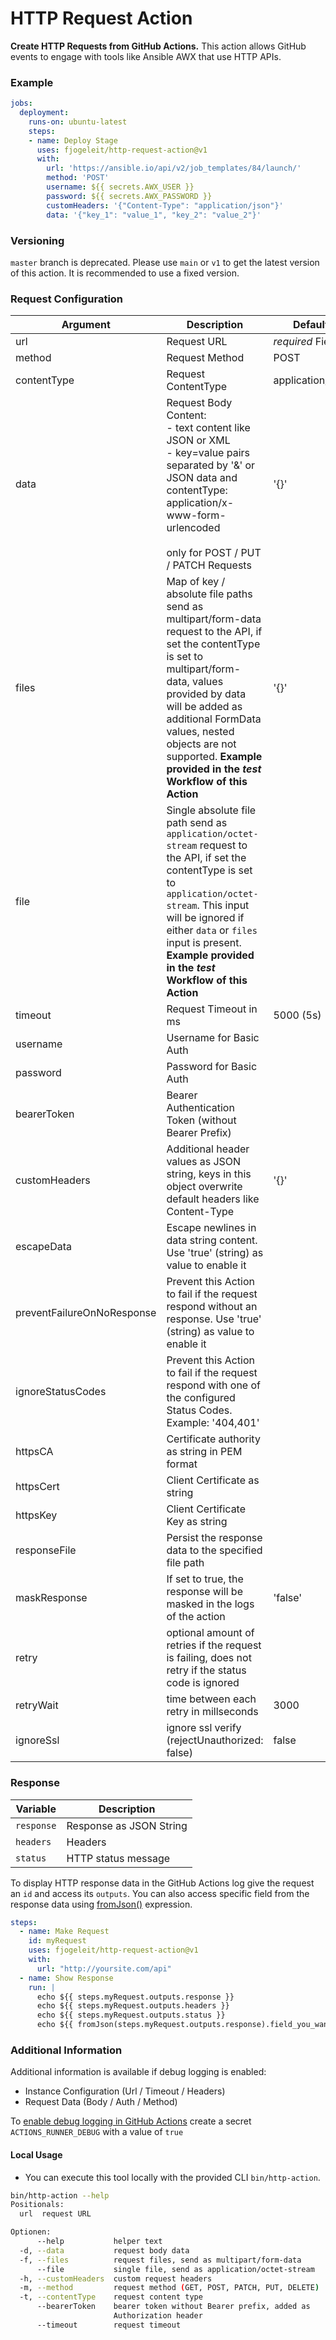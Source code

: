 # HTTP Request Action

**Create HTTP Requests from GitHub Actions.** This action allows GitHub events to engage with tools like Ansible AWX that use HTTP APIs.

### Example
```yaml
jobs:
  deployment:
    runs-on: ubuntu-latest
    steps:
    - name: Deploy Stage
      uses: fjogeleit/http-request-action@v1
      with:
        url: 'https://ansible.io/api/v2/job_templates/84/launch/'
        method: 'POST'
        username: ${{ secrets.AWX_USER }}
        password: ${{ secrets.AWX_PASSWORD }}
        customHeaders: '{"Content-Type": "application/json"}'
        data: '{"key_1": "value_1", "key_2": "value_2"}'
```

### Versioning

`master` branch is deprecated. Please use `main` or `v1` to get the latest version of this action. It is recommended to use a fixed version.

### Request Configuration

|Argument|  Description  |  Default  |
|--------|---------------|-----------|
|url     | Request URL   | _required_ Field |
|method  | Request Method| POST |
|contentType  | Request ContentType| application/json |
|data    | Request Body Content:<br>- text content like JSON or XML<br>- key=value pairs separated by '&' or JSON data and contentType: application/x-www-form-urlencoded<br><br>only for POST / PUT / PATCH Requests | '{}' |
|files    | Map of key / absolute file paths send as multipart/form-data request to the API, if set the contentType is set to multipart/form-data, values provided by data will be added as additional FormData values, nested objects are not supported. **Example provided in the _test_ Workflow of this Action** | '{}' |
|file    | Single absolute file path send as `application/octet-stream` request to the API, if set the contentType is set to `application/octet-stream`. This input will be ignored if either `data` or `files` input is present. **Example provided in the _test_ Workflow of this Action** ||
|timeout| Request Timeout in ms | 5000 (5s) |
|username| Username for Basic Auth ||
|password| Password for Basic Auth ||
|bearerToken| Bearer Authentication Token (without Bearer Prefix) ||
|customHeaders| Additional header values as JSON string, keys in this object overwrite default headers like Content-Type |'{}'|
|escapeData| Escape newlines in data string content. Use 'true' (string) as value to enable it ||
|preventFailureOnNoResponse| Prevent this Action to fail if the request respond without an response. Use 'true' (string) as value to enable it ||
|ignoreStatusCodes| Prevent this Action to fail if the request respond with one of the configured Status Codes. Example: '404,401' ||
|httpsCA| Certificate authority as string in PEM format ||
|httpsCert| Client Certificate as string ||
|httpsKey| Client Certificate Key as string ||
|responseFile| Persist the response data to the specified file path ||
|maskResponse| If set to true, the response will be masked in the logs of the action |'false'|
|retry| optional amount of retries if the request is failing, does not retry if the status code is ignored ||
|retryWait| time between each retry in millseconds | 3000 |
|ignoreSsl| ignore ssl verify (rejectUnauthorized: false) | false |

### Response

| Variable |  Description  |
|---|---|
`response` | Response as JSON String
`headers` | Headers
`status` | HTTP status message

To display HTTP response data in the GitHub Actions log give the request an `id` and access its `outputs`. You can also access specific field from the response data using [fromJson()](https://docs.github.com/en/actions/learn-github-actions/expressions#fromjson) expression.

```yaml
steps:
  - name: Make Request
    id: myRequest
    uses: fjogeleit/http-request-action@v1
    with:
      url: "http://yoursite.com/api"
  - name: Show Response
    run: |
      echo ${{ steps.myRequest.outputs.response }}
      echo ${{ steps.myRequest.outputs.headers }}
      echo ${{ steps.myRequest.outputs.status }}
      echo ${{ fromJson(steps.myRequest.outputs.response).field_you_want_to_access }}
```

### Additional Information

Additional information is available if debug logging is enabled:
- Instance Configuration (Url / Timeout / Headers)
- Request Data (Body / Auth / Method)

To [enable debug logging in GitHub Actions](https://docs.github.com/en/actions/managing-workflow-runs/enabling-debug-logging) create a secret `ACTIONS_RUNNER_DEBUG` with a value of `true`

#### Local Usage

* You can execute this tool locally with the provided CLI `bin/http-action`.

```bash
bin/http-action --help                   
Positionals:
  url  request URL                                                     [string]

Optionen:
      --help           helper text                                     [boolean]
  -d, --data           request body data                               [string] [default: "{}"]
  -f, --files          request files, send as multipart/form-data      [string] [default: "{}"]
      --file           single file, send as application/octet-stream   [string]
  -h, --customHeaders  custom request headers                          [string] [default: "{}"]
  -m, --method         request method (GET, POST, PATCH, PUT, DELETE)  [string] [default: "POST"]
  -t, --contentType    request content type                            [string] [default: "application/json"]
      --bearerToken    bearer token without Bearer prefix, added as
                       Authorization header                            [string]
      --timeout        request timeout                                 [number] [default: 5000]
```
